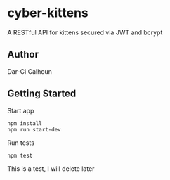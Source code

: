 # cyber-kittens
A RESTful API for kittens secured via JWT and bcrypt

## Author
Dar-Ci Calhoun

## Getting Started

Start app

    npm install
    npm run start-dev

Run tests

    npm test
This is a test, I will delete later
